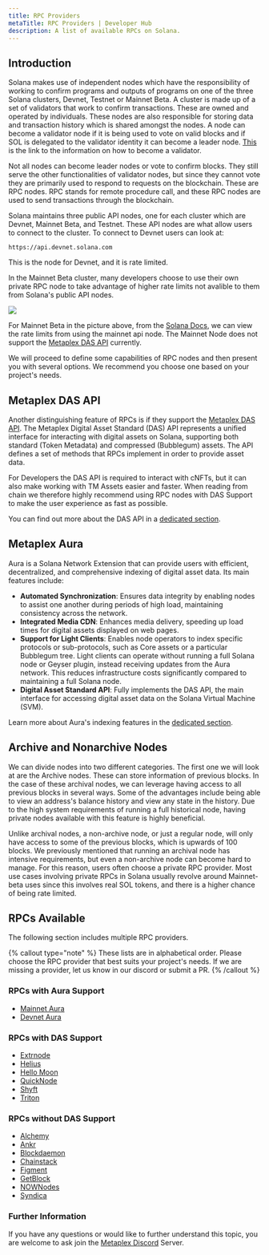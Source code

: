 ```yaml
---
title: RPC Providers
metaTitle: RPC Providers | Developer Hub
description: A list of available RPCs on Solana.
---
```


## Introduction

Solana makes use of independent nodes which have the responsibility of working to confirm programs and outputs of programs on one of the three Solana clusters, Devnet, Testnet or Mainnet Beta. A cluster is made up of a set of validators that work to confirm transactions. These are owned and operated by individuals. These nodes are also responsible for storing data and transaction history which is shared amongst the nodes. A node can become a validator node if it is being used to vote on valid blocks and if SOL is delegated to the validator identity it can become a leader node. [This](https://solana.com/validators) is the link to the information on how to become a validator.

Not all nodes can become leader nodes or vote to confirm blocks. They still serve the other functionalities of validator nodes, but since they cannot vote they are primarily used to respond to requests on the blockchain. These are RPC nodes. RPC stands for remote procedure call, and these RPC nodes are used to send transactions through the blockchain.

Solana maintains three public API nodes, one for each cluster which are Devnet, Mainnet Beta, and Testnet. These API nodes are what allow users to connect to the cluster. To connect to Devnet users can look at:

```
https://api.devnet.solana.com
```

This is the node for Devnet, and it is rate limited.

In the Mainnet Beta cluster, many developers choose to use their own private RPC node to take advantage of higher rate limits not avalible to them from Solana's public API nodes.

![](https://i.imgur.com/1GmCbcu.png#radius")

For Mainnet Beta in the picture above, from the [Solana Docs](https://docs.solana.com/cluster/rpc-endpoints), we can view the rate limits from using the mainnet api node. The Mainnet Node does not support the [Metaplex DAS API](#metaplex-das-api) currently.

We will proceed to define some capabilities of RPC nodes and then present you with several options. We recommend you choose one based on your project's needs.

## Metaplex DAS API

Another distinguishing feature of RPCs is if they support the [Metaplex DAS API](/das-api). The Metaplex Digital Asset Standard (DAS) API represents a unified interface for interacting with digital assets on Solana, supporting both standard (Token Metadata) and compressed (Bubblegum) assets. The API defines a set of methods that RPCs implement in order to provide asset data.

For Developers the DAS API is required to interact with cNFTs, but it can also make working with TM Assets easier and faster. When reading from chain we therefore highly recommend using RPC nodes with DAS Support to make the user experience as fast as possible. 

You can find out more about the DAS API in a [dedicated section](/das-api).

## Metaplex Aura

Aura is a Solana Network Extension that can provide users with efficient, decentralized, and comprehensive indexing of digital asset data. Its main features include:

- **Automated Synchronization**: Ensures data integrity by enabling nodes to assist one another during periods of high load, maintaining consistency across the network.
- **Integrated Media CDN**: Enhances media delivery, speeding up load times for digital assets displayed on web pages.
- **Support for Light Clients**: Enables node operators to index specific protocols or sub-protocols, such as Core assets or a particular Bubblegum tree. Light clients can operate without running a full Solana node or Geyser plugin, instead receiving updates from the Aura network. This reduces infrastructure costs significantly compared to maintaining a full Solana node.
- **Digital Asset Standard API**: Fully implements the DAS API, the main interface for accessing digital asset data on the Solana Virtual Machine (SVM).

Learn more about Aura's indexing features in the [dedicated section](/aura/reading-solana-and-svm-data).

## Archive and Nonarchive Nodes

We can divide nodes into two different categories. The first one we will look at are the Archive nodes. These can store information of previous blocks. In the case of these archival nodes, we can leverage having access to all previous blocks in several ways. Some of the advantages include being able to view an address's balance history and view any state in the history. Due to the high system requirements of running a full historical node, having private nodes available with this feature is highly beneficial.

Unlike archival nodes, a non-archive node, or just a regular node, will only have access to some of the previous blocks, which is upwards of 100 blocks. We previously mentioned that running an archival node has intensive requirements, but even a non-archive node can become hard to manage. For this reason, users often choose a private RPC provider. Most use cases involving private RPCs in Solana usually revolve around Mainnet-beta uses since this involves real SOL tokens, and there is a higher chance of being rate limited.

## RPCs Available

The following section includes multiple RPC providers.

{% callout type="note" %}
These lists are in alphabetical order. Please choose the RPC provider that best suits your project's needs. If we are missing a provider, let us know in our discord or submit a PR.
{% /callout %}

### RPCs with Aura Support
- [Mainnet Aura](http://aura-mainnet.metaplex.com)
- [Devnet Aura](http://aura-devnet.metaplex.com)

### RPCs with DAS Support
- [Extrnode](https://docs.extrnode.com/das_api/)
- [Helius](https://docs.helius.xyz/compression-and-das-api/digital-asset-standard-das-api)
- [Hello Moon](https://docs.hellomoon.io/reference/rpc-endpoint-for-digital-asset-standard)
- [QuickNode](https://quicknode.com/)
- [Shyft](https://docs.shyft.to/solana-rpcs-das-api/compression-das-api)
- [Triton](https://docs.triton.one/rpc-pool/metaplex-digital-assets-api)

### RPCs without DAS Support
- [Alchemy](https://alchemy.com/?a=metaplex)
- [Ankr](https://www.ankr.com/protocol/public/solana/)
- [Blockdaemon](https://blockdaemon.com/marketplace/solana/)
- [Chainstack](https://chainstack.com/build-better-with-solana/)
- [Figment](https://figment.io/)
- [GetBlock](https://getblock.io/)
- [NOWNodes](https://nownodes.io/)
- [Syndica](https://syndica.io/)

### Further Information
If you have any questions or would like to further understand this topic, you are welcome to ask join the [Metaplex Discord](https://discord.gg/metaplex) Server.

